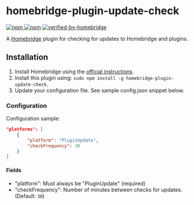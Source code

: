 # homebridge-plugin-update-check

[![npm](https://img.shields.io/npm/v/homebridge-plugin-update-check) ![npm](https://img.shields.io/npm/dt/homebridge-plugin-update-check)](https://www.npmjs.com/package/homebridge-plugin-update-check) [![verified-by-homebridge](https://badgen.net/badge/homebridge/verified/purple)](https://github.com/homebridge/homebridge/wiki/Verified-Plugins)


A [Homebridge](https://github.com/nfarina/homebridge) plugin for checking for updates to Homebridge and plugins.

## Installation

1. Install Homebridge using the [official instructions](https://github.com/homebridge/homebridge/wiki).
2. Install this plugin using: `sudo npm install -g homebridge-plugin-update-check`.
3. Update your configuration file. See sample config.json snippet below.

### Configuration

Configuration sample:

```json
"platforms": [
    {
        "platform": "PluginUpdate",
        "checkFrequency": 30
    }
]
```

#### Fields

* "platform": Must always be "PluginUpdate" (required)
* "checkFrequency": Number of minutes between checks for updates. (Default: `30`)
